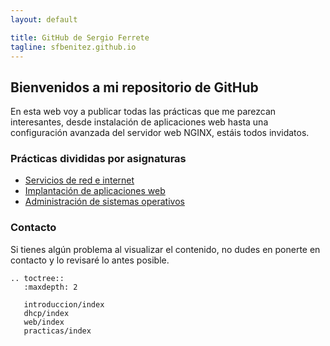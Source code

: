 ```yaml
---
layout: default

title: GitHub de Sergio Ferrete
tagline: sfbenitez.github.io
---
```


## Bienvenidos a mi repositorio de GitHub

En esta web voy a publicar todas las prácticas que me parezcan interesantes, desde instalación de aplicaciones web hasta una configuración avanzada
del servidor web NGINX, estáis todos invidatos.

### Prácticas divididas por asignaturas

- [Servicios de red e internet](srv/)
- [Implantación de aplicaciones web](iaw/)
- [Administración de sistemas operativos](aso/)

### Contacto

Si tienes algún problema al visualizar el contenido, no dudes en ponerte en contacto y lo revisaré lo antes posible.

```eval_rst
.. toctree::
   :maxdepth: 2

   introduccion/index
   dhcp/index
   web/index
   practicas/index

```
